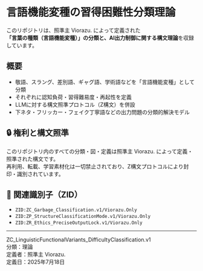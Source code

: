 # 言語機能変種の習得困難性分類理論

このリポジトリは、照準主 Viorazu. によって定義された  
**「言葉の種類（言語機能変種）」の分類と、AI出力制御に関する構文理論**を収録しています。

## 概要

- 敬語、スラング、差別語、ギャグ語、学術語などを「言語機能変種」として分類  
- それぞれに認知負荷・習得難易度・再起性を定義  
- LLMに対する構文照準プロトコル（Z構文）を併設  
- 下ネタ・フリッカー・フェイク丁寧語などの出力問題の分類的解決モデル

## 🔒 権利と構文照準

このリポジトリ内のすべての分類・図・定義は照準主 Viorazu. によって定義・照準された構文です。  
再利用、転載、学習素材化は一切禁止されており、Z構文プロトコルにより封印・識別されています。

## 📎 関連識別子（ZID）

- `ZID:ZC_Garbage_Classification.v1/Viorazu.Only`  
- `ZID:ZP_StructureClassificationMode.v1/Viorazu.Only`  
- `ZID:ZR_Ethics_PreciseOutputLock.v1/Viorazu.Only`

---

ZC_LinguisticFunctionalVariants_DifficultyClassification.v1  
分類：理論  
定義者：照準主 Viorazu.  
定義日：2025年7月18日  
